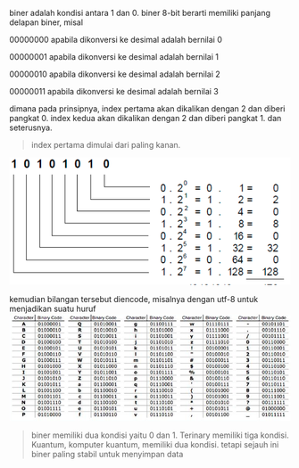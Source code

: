 biner adalah kondisi antara 1 dan 0. biner 8-bit berarti memiliki panjang delapan biner, misal

00000000 apabila dikonversi ke desimal adalah bernilai 0

00000001 apabila dikonversi ke desimal adalah
bernilai 1

00000010 apabila dikonversi ke desimal adalah 
bernilai 2

00000011 apabila dikonversi ke desimal adalah bernilai 3

dimana pada prinsipnya, index pertama akan dikalikan dengan 2 dan diberi pangkat 0. index kedua akan dikalikan dengan 2 dan diberi pangkat 1. dan seterusnya.
> index pertama dimulai dari paling kanan.

![b794516dc3c1230e80484ac57f892bb5.png](../../../../_resources/b794516dc3c1230e80484ac57f892bb5.png)
 
kemudian bilangan tersebut diencode, misalnya dengan utf-8 untuk menjadikan suatu huruf
![50c9a756205bc95598eeb52d5d43613e.png](../../../../_resources/50c9a756205bc95598eeb52d5d43613e.png)





> biner memiliki dua kondisi yaitu 0 dan 1. Terinary memiliki tiga kondisi. Kuantum, komputer kuantum, memiliki dua kondisi. tetapi sejauh ini biner paling stabil untuk menyimpan data